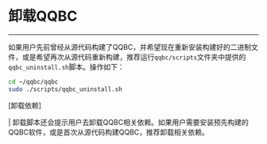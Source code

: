 # 卸载QQBC
---

如果用户先前曾经从源代码构建了QQBC，并希望现在重新安装构建好的二进制文件，或是希望再次从源代码重新构建，推荐运行`qqbc/scripts`文件夹中提供的`qqbc_uninstall.sh`脚本。操作如下：


```sh
cd ~/qqbc/qqbc
sudo ./scripts/qqbc_uninstall.sh
```

[卸载依赖]

| 卸载脚本还会提示用户去卸载QQBC相关依赖。如果用户需要安装预先构建的QQBC软件，或是首次从源代码构建QQBC，推荐卸载相关依赖。
